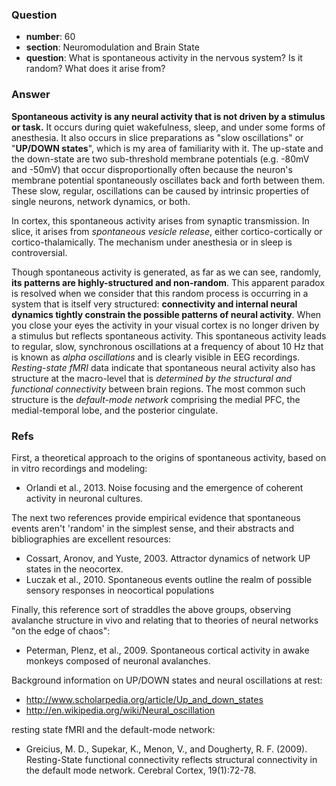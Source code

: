 ### Question

- **number**: 60
- **section**: Neuromodulation and Brain State
- **question**: What is spontaneous activity in the nervous system? Is it random? What does it arise from?


### Answer

**Spontaneous activity is any neural activity that is not driven by a stimulus or task.** It occurs during quiet wakefulness, sleep, and under some forms of anesthesia. It also occurs in slice preparations as "slow oscillations" or "**UP/DOWN states**", which is my area of familiarity with it. The up-state and the down-state are two sub-threshold membrane potentials (e.g. -80mV and -50mV) that occur disproportionally often because the neuron's membrane potential spontaneously oscillates back and forth between them. These slow, regular, oscillations can be caused by intrinsic properties of single neurons, network dynamics, or both.

In cortex, this spontaneous activity arises from synaptic transmission. In slice, it arises from *spontaneous vesicle release*, either cortico-cortically or cortico-thalamically. The mechanism under anesthesia or in sleep is controversial.

Though spontaneous activity is generated, as far as we can see, randomly, **its patterns are highly-structured and non-random**. This apparent paradox is resolved when we consider that this random process is occurring in a system that is itself very structured: **connectivity and internal neural dynamics tightly constrain the possible patterns of neural activity**. When you close your eyes the activity in your visual cortex is no longer driven by a stimulus but reflects spontaneous activity. This spontaneous activity leads to regular, slow, synchronous oscillations at a frequency of about 10 Hz that is known as *alpha oscillations* and is clearly visible in EEG recordings. *Resting-state fMRI* data indicate that spontaneous neural activity also has structure at the macro-level that is *determined by the structural and functional connectivity* between brain regions. The most common such structure is the *default-mode network* comprising the medial PFC, the medial-temporal lobe, and the posterior cingulate. 

### Refs

First, a theoretical approach to the origins of spontaneous activity, based on in vitro recordings and modeling:

* Orlandi et al., 2013. Noise focusing and the emergence of coherent activity in neuronal cultures.

The next two references provide empirical evidence that spontaneous events aren't 'random' in the simplest sense, and their abstracts and bibliographies are excellent resources:

* Cossart, Aronov, and Yuste, 2003. Attractor dynamics of network UP states in the neocortex.
* Luczak et al., 2010. Spontaneous events outline the realm of possible sensory responses in neocortical populations

Finally, this reference sort of straddles the above groups, observing avalanche structure in vivo and relating that to theories of neural networks "on the edge of chaos":

* Peterman, Plenz, et al., 2009. Spontaneous cortical activity in awake monkeys composed of neuronal avalanches.

Background information on UP/DOWN states and neural oscillations at rest:

* http://www.scholarpedia.org/article/Up_and_down_states
* http://en.wikipedia.org/wiki/Neural_oscillation

resting state fMRI and the default-mode network:

* Greicius, M. D., Supekar, K., Menon, V., and Dougherty, R. F. (2009). Resting-State functional connectivity reflects structural connectivity in the default mode network. Cerebral Cortex, 19(1):72-78.
